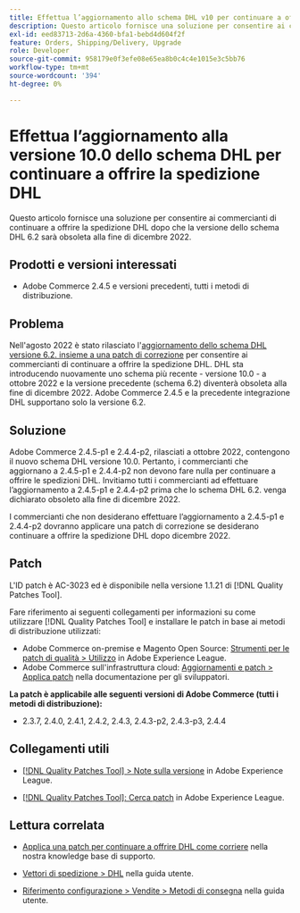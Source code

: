 ```yaml
---
title: Effettua l’aggiornamento allo schema DHL v10 per continuare a offrire la spedizione DHL
description: Questo articolo fornisce una soluzione per consentire ai commercianti di continuare a offrire la spedizione DHL dopo che lo schema DHL 6.2 è diventato obsoleto nel dicembre 2022, aggiornando lo schema 10.0 o applicando la patch AC-3023.
exl-id: eed83713-2d6a-4360-bfa1-bebd4d604f2f
feature: Orders, Shipping/Delivery, Upgrade
role: Developer
source-git-commit: 958179e0f3efe08e65ea8b0c4c4e1015e3c5bb76
workflow-type: tm+mt
source-wordcount: '394'
ht-degree: 0%

---
```


# Effettua l’aggiornamento alla versione 10.0 dello schema DHL per continuare a offrire la spedizione DHL

Questo articolo fornisce una soluzione per consentire ai commercianti di continuare a offrire la spedizione DHL dopo che la versione dello schema DHL 6.2 sarà obsoleta alla fine di dicembre 2022.

## Prodotti e versioni interessati

* Adobe Commerce 2.4.5 e versioni precedenti, tutti i metodi di distribuzione.

## Problema

Nell&#39;agosto 2022 è stato rilasciato l&#39;[aggiornamento dello schema DHL versione 6.2. insieme a una patch di correzione](https://experienceleague.adobe.com/docs/commerce-knowledge-base/kb/troubleshooting/miscellaneous/adobe-commerce-dhl-upgrade-patch.html) per consentire ai commercianti di continuare a offrire la spedizione DHL. DHL sta introducendo nuovamente uno schema più recente - versione 10.0 - a ottobre 2022 e la versione precedente (schema 6.2) diventerà obsoleta alla fine di dicembre 2022. Adobe Commerce 2.4.5 e la precedente integrazione DHL supportano solo la versione 6.2.

## Soluzione

Adobe Commerce 2.4.5-p1 e 2.4.4-p2, rilasciati a ottobre 2022, contengono il nuovo schema DHL versione 10.0. Pertanto, i commercianti che aggiornano a 2.4.5-p1 e 2.4.4-p2 non devono fare nulla per continuare a offrire le spedizioni DHL. Invitiamo tutti i commercianti ad effettuare l’aggiornamento a 2.4.5-p1 e 2.4.4-p2 prima che lo schema DHL 6.2. venga dichiarato obsoleto alla fine di dicembre 2022.

I commercianti che non desiderano effettuare l’aggiornamento a 2.4.5-p1 e 2.4.4-p2 dovranno applicare una patch di correzione se desiderano continuare a offrire la spedizione DHL dopo dicembre 2022.

## Patch

L&#39;ID patch è AC-3023 ed è disponibile nella versione 1.1.21 di [!DNL Quality Patches Tool].

Fare riferimento ai seguenti collegamenti per informazioni su come utilizzare [!DNL Quality Patches Tool] e installare le patch in base ai metodi di distribuzione utilizzati:

* Adobe Commerce on-premise e Magento Open Source: [Strumenti per le patch di qualità > Utilizzo](https://experienceleague.adobe.com/docs/commerce-operations/tools/quality-patches-tool/usage.html) in Adobe Experience League.
* Adobe Commerce sull&#39;infrastruttura cloud: [Aggiornamenti e patch > Applica patch](https://devdocs.magento.com/cloud/project/project-patch.html) nella documentazione per gli sviluppatori.

**La patch è applicabile alle seguenti versioni di Adobe Commerce (tutti i metodi di distribuzione):**

* 2.3.7, 2.4.0, 2.4.1, 2.4.2, 2.4.3, 2.4.3-p2, 2.4.3-p3, 2.4.4

## Collegamenti utili

* [[!DNL Quality Patches Tool] > Note sulla versione](https://experienceleague.adobe.com/docs/commerce-operations/tools/quality-patches-tool/release-notes.html) in Adobe Experience League.

* [[!DNL Quality Patches Tool]: Cerca patch](https://experienceleague.adobe.com/tools/commerce-quality-patches/index.html) in Adobe Experience League.

## Lettura correlata

* [Applica una patch per continuare a offrire DHL come corriere](https://experienceleague.adobe.com/docs/commerce-knowledge-base/kb/troubleshooting/miscellaneous/adobe-commerce-dhl-upgrade-patch.html) nella nostra knowledge base di supporto.

* [Vettori di spedizione > DHL](https://experienceleague.adobe.com/docs/commerce-admin/stores-sales/delivery/shipping-carriers/dhl.html) nella guida utente.
* [Riferimento configurazione > Vendite > Metodi di consegna](https://experienceleague.adobe.com/docs/commerce-admin/config/sales/delivery-methods.html) nella guida utente.
